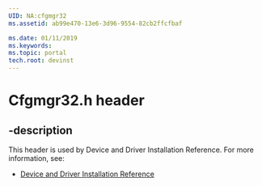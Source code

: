 ```yaml
---
UID: NA:cfgmgr32
ms.assetid: ab99e470-13e6-3d96-9554-82cb2ffcfbaf

ms.date: 01/11/2019
ms.keywords: 
ms.topic: portal
tech.root: devinst
---
```


# Cfgmgr32.h header


## -description


This header is used by Device and Driver Installation Reference. For more information, see:

- [Device and Driver Installation Reference](../_devinst/index.md)

